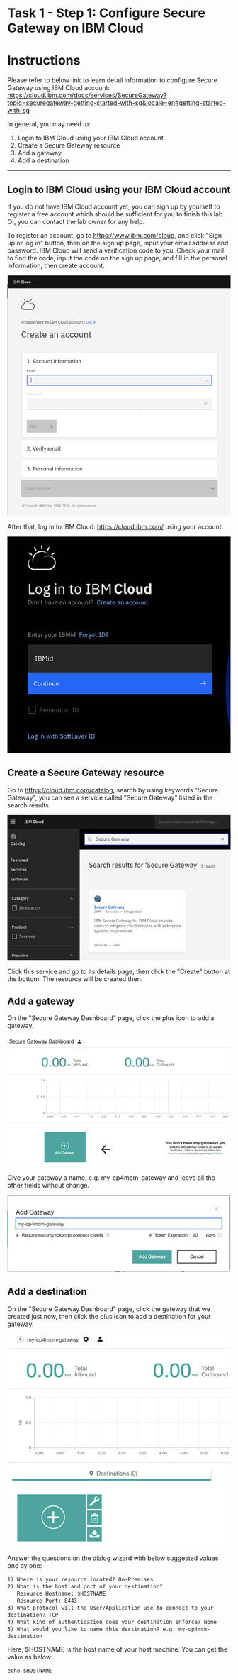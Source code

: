 # Task 1 - Step 1: Configure Secure Gateway on IBM Cloud

Instructions
============

Please refer to below link to learn detail information to configure Secure Gateway using IBM Cloud account:
https://cloud.ibm.com/docs/services/SecureGateway?topic=securegateway-getting-started-with-sg&locale=en#getting-started-with-sg

In general, you may need to:

1) Login to IBM Cloud using your IBM Cloud account
2) Create a Secure Gateway resource
3) Add a gateway
4) Add a destination

---

## Login to IBM Cloud using your IBM Cloud account

If you do not have IBM Cloud account yet, you can sign up by yourself to register a free account which should be sufficient for you to finish this lab. Or, you can contact the lab owner for any help.

To register an account, go to https://www.ibm.com/cloud, and click "Sign up or log in" button, then on the sign up page, input your email address and password. IBM Cloud will send a verification code to you. Check your mail to find the code, input the code on the sign up page, and fill in the personal information, then create account.

![Create an IBM Cloud Account](../images/ibm-cloud-account-1.png)

After that, log in to IBM Cloud: https://cloud.ibm.com/ using your account.

![Login IBM Cloud](../images/ibm-cloud-account-2.png)

## Create a Secure Gateway resource

Go to https://cloud.ibm.com/catalog, search by using keywords "Secure Gateway", you can see a service called "Secure Gateway" listed in the search results.

![Figure: Search Secure Gateway from Catalog](../images/search-secure-gateway.png)

Click this service and go to its details page, then click the "Create" button at the bottom. The resource will be created then.

## Add a gateway

On the "Secure Gateway Dashboard" page, click the plus icon to add a gateway.

![Figure: Secure Gateway Dashboard](../images/gateway-dashboard.png)

Give your gateway a name, e.g. my-cp4mcm-gateway and leave all the other fields without change.

![Figure: Add Gateway Dialog](../images/add-gateway.png)

## Add a destination

On the "Secure Gateway Dashboard" page, click the gateway that we created just now, then click the plus icon to add a destination for your gateway.

![Figure: Add Destination](../images/add-destination.png)

Answer the questions on the dialog wizard with below suggested values one by one:

```
1) Where is your resource located? On-Premises
2) What is the host and port of your destination? 
   Resource Hostname: $HOSTNAME
   Resource Port: 8443
3) What protocol will the User/Application use to connect to your destination? TCP
4) What kind of authentication does your destination enforce? None
5) What would you like to name this destination? e.g. my-cp4mcm-destination
```

Here, $HOSTNAME is the host name of your host machine. You can get the value as below:

```shell
echo $HOSTNAME
```
